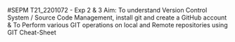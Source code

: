 #SEPM T21_2201072 - Exp 2 & 3
Aim: To understand Version Control System / Source Code Management, install git and create a GitHub account & To Perform various GIT operations on local and Remote repositories using GIT Cheat-Sheet
